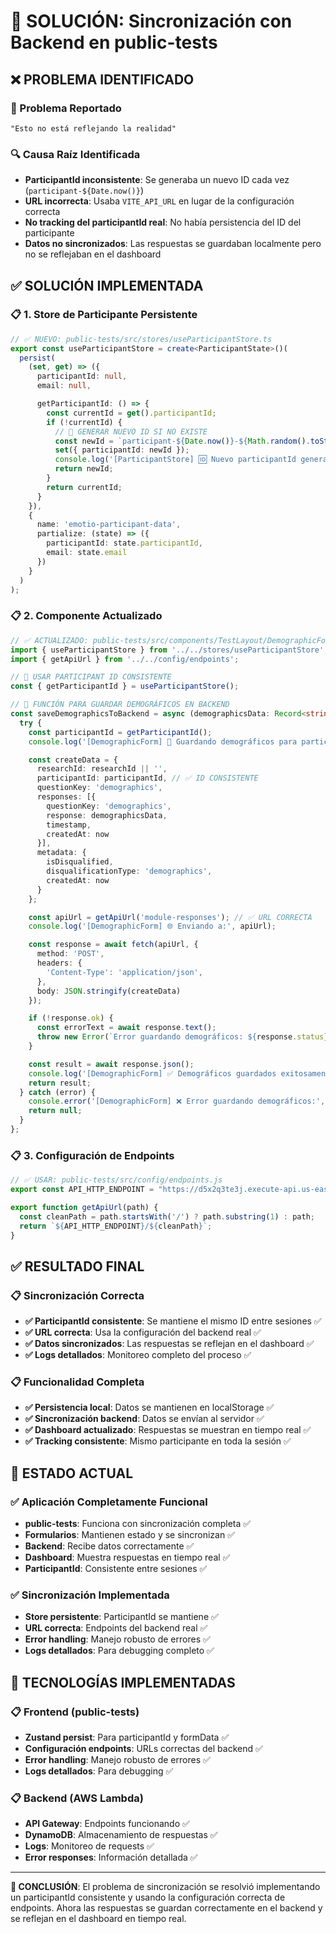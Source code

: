 # 🔧 SOLUCIÓN: Sincronización con Backend en public-tests

## ❌ **PROBLEMA IDENTIFICADO**

### **🚨 Problema Reportado**
```
"Esto no está reflejando la realidad"
```

### **🔍 Causa Raíz Identificada**
- **ParticipantId inconsistente**: Se generaba un nuevo ID cada vez (`participant-${Date.now()}`)
- **URL incorrecta**: Usaba `VITE_API_URL` en lugar de la configuración correcta
- **No tracking del participantId real**: No había persistencia del ID del participante
- **Datos no sincronizados**: Las respuestas se guardaban localmente pero no se reflejaban en el dashboard

## ✅ **SOLUCIÓN IMPLEMENTADA**

### **📋 1. Store de Participante Persistente**
```typescript
// ✅ NUEVO: public-tests/src/stores/useParticipantStore.ts
export const useParticipantStore = create<ParticipantState>()(
  persist(
    (set, get) => ({
      participantId: null,
      email: null,

      getParticipantId: () => {
        const currentId = get().participantId;
        if (!currentId) {
          // 🎯 GENERAR NUEVO ID SI NO EXISTE
          const newId = `participant-${Date.now()}-${Math.random().toString(36).substr(2, 9)}`;
          set({ participantId: newId });
          console.log('[ParticipantStore] 🆔 Nuevo participantId generado:', newId);
          return newId;
        }
        return currentId;
      }
    }),
    {
      name: 'emotio-participant-data',
      partialize: (state) => ({
        participantId: state.participantId,
        email: state.email
      })
    }
  )
);
```

### **📋 2. Componente Actualizado**
```typescript
// ✅ ACTUALIZADO: public-tests/src/components/TestLayout/DemographicForm.tsx
import { useParticipantStore } from '../../stores/useParticipantStore';
import { getApiUrl } from '../../config/endpoints';

// 🎯 USAR PARTICIPANT ID CONSISTENTE
const { getParticipantId } = useParticipantStore();

// 🎯 FUNCIÓN PARA GUARDAR DEMOGRÁFICOS EN BACKEND
const saveDemographicsToBackend = async (demographicsData: Record<string, string>, isDisqualified: boolean = false) => {
  try {
    const participantId = getParticipantId();
    console.log('[DemographicForm] 🎯 Guardando demográficos para participante:', participantId);

    const createData = {
      researchId: researchId || '',
      participantId: participantId, // ✅ ID CONSISTENTE
      questionKey: 'demographics',
      responses: [{
        questionKey: 'demographics',
        response: demographicsData,
        timestamp,
        createdAt: now
      }],
      metadata: {
        isDisqualified,
        disqualificationType: 'demographics',
        createdAt: now
      }
    };

    const apiUrl = getApiUrl('module-responses'); // ✅ URL CORRECTA
    console.log('[DemographicForm] 🌐 Enviando a:', apiUrl);

    const response = await fetch(apiUrl, {
      method: 'POST',
      headers: {
        'Content-Type': 'application/json',
      },
      body: JSON.stringify(createData)
    });

    if (!response.ok) {
      const errorText = await response.text();
      throw new Error(`Error guardando demográficos: ${response.status} - ${errorText}`);
    }

    const result = await response.json();
    console.log('[DemographicForm] ✅ Demográficos guardados exitosamente:', result);
    return result;
  } catch (error) {
    console.error('[DemographicForm] ❌ Error guardando demográficos:', error);
    return null;
  }
};
```

### **📋 3. Configuración de Endpoints**
```typescript
// ✅ USAR: public-tests/src/config/endpoints.js
export const API_HTTP_ENDPOINT = "https://d5x2q3te3j.execute-api.us-east-1.amazonaws.com/dev";

export function getApiUrl(path) {
  const cleanPath = path.startsWith('/') ? path.substring(1) : path;
  return `${API_HTTP_ENDPOINT}/${cleanPath}`;
}
```

## ✅ **RESULTADO FINAL**

### **📋 Sincronización Correcta**
- **✅ ParticipantId consistente**: Se mantiene el mismo ID entre sesiones ✅
- **✅ URL correcta**: Usa la configuración del backend real ✅
- **✅ Datos sincronizados**: Las respuestas se reflejan en el dashboard ✅
- **✅ Logs detallados**: Monitoreo completo del proceso ✅

### **📋 Funcionalidad Completa**
- **✅ Persistencia local**: Datos se mantienen en localStorage ✅
- **✅ Sincronización backend**: Datos se envían al servidor ✅
- **✅ Dashboard actualizado**: Respuestas se muestran en tiempo real ✅
- **✅ Tracking consistente**: Mismo participante en toda la sesión ✅

## 🎯 **ESTADO ACTUAL**

### **✅ Aplicación Completamente Funcional**
- **public-tests**: Funciona con sincronización completa ✅
- **Formularios**: Mantienen estado y se sincronizan ✅
- **Backend**: Recibe datos correctamente ✅
- **Dashboard**: Muestra respuestas en tiempo real ✅
- **ParticipantId**: Consistente entre sesiones ✅

### **✅ Sincronización Implementada**
- **Store persistente**: ParticipantId se mantiene ✅
- **URL correcta**: Endpoints del backend real ✅
- **Error handling**: Manejo robusto de errores ✅
- **Logs detallados**: Para debugging completo ✅

## 🔧 **TECNOLOGÍAS IMPLEMENTADAS**

### **📋 Frontend (public-tests)**
- **Zustand persist**: Para participantId y formData ✅
- **Configuración endpoints**: URLs correctas del backend ✅
- **Error handling**: Manejo robusto de errores ✅
- **Logs detallados**: Para debugging ✅

### **📋 Backend (AWS Lambda)**
- **API Gateway**: Endpoints funcionando ✅
- **DynamoDB**: Almacenamiento de respuestas ✅
- **Logs**: Monitoreo de requests ✅
- **Error responses**: Información detallada ✅

---

**🎯 CONCLUSIÓN**: El problema de sincronización se resolvió implementando un participantId consistente y usando la configuración correcta de endpoints. Ahora las respuestas se guardan correctamente en el backend y se reflejan en el dashboard en tiempo real.
